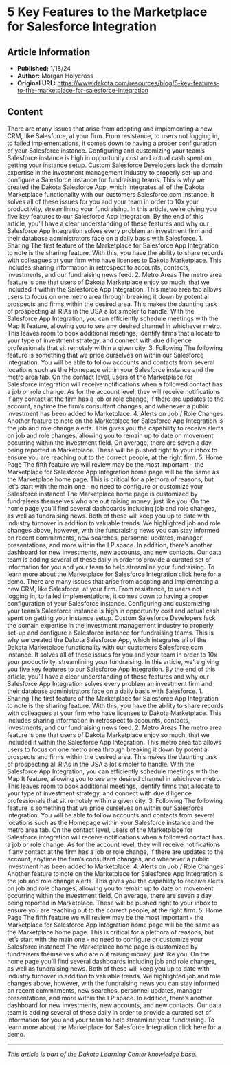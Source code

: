 # 5 Key Features to the Marketplace for Salesforce Integration

## Article Information
- **Published:** 1/18/24
- **Author:** Morgan Holycross
- **Original URL:** https://www.dakota.com/resources/blog/5-key-features-to-the-marketplace-for-salesforce-integration

## Content

There are many issues that arise from adopting and implementing a new CRM, like Salesforce, at your firm. From resistance, to users not logging in, to failed implementations, it comes down to having a proper configuration of your Salesforce instance. Configuring and customizing your team’s Salesforce instance is high in opportunity cost and actual cash spent on getting your instance setup. Custom Salesforce Developers lack the domain expertise in the investment management industry to properly set-up and configure a Salesforce instance for fundraising teams. This is why we created the Dakota Salesforce App, which integrates all of the Dakota Marketplace functionality with our customers Salesforce.com instance. It solves all of these issues for you and your team in order to 10x your productivity, streamlining your fundraising. In this article, we’re giving you five key features to our Salesforce App Integration. By the end of this article, you’ll have a clear understanding of these features and why our Salesforce App Integration solves every problem an investment firm and their database administrators face on a daily basis with Salesforce. 1. Sharing The first feature of the Marketplace for Salesforce App Integration to note is the sharing feature. With this, you have the ability to share records with colleagues at your firm who have licenses to Dakota Marketplace. This includes sharing information in retrospect to accounts, contacts, investments, and our fundraising news feed. 2. Metro Areas The metro area feature is one that users of Dakota Marketplace enjoy so much, that we included it within the Salesforce App Integration. This metro area tab allows users to focus on one metro area through breaking it down by potential prospects and firms within the desired area. This makes the daunting task of prospecting all RIAs in the USA a lot simpler to handle. With the Salesforce App Integration, you can efficiently schedule meetings with the Map It feature, allowing you to see any desired channel in whichever metro. This leaves room to book additional meetings, identify firms that allocate to your type of investment strategy, and connect with due diligence professionals that sit remotely within a given city. 3. Following The following feature is something that we pride ourselves on within our Salesforce integration. You will be able to follow accounts and contacts from several locations such as the Homepage within your Salesforce instance and the metro area tab. On the contact level, users of the Marketplace for Salesforce integration will receive notifications when a followed contact has a job or role change. As for the account level, they will receive notifications if any contact at the firm has a job or role change, if there are updates to the account, anytime the firm’s consultant changes, and whenever a public investment has been added to Marketplace. 4. Alerts on Job / Role Changes Another feature to note on the Marketplace for Salesforce App Integration is the job and role change alerts. This gives you the capability to receive alerts on job and role changes, allowing you to remain up to date on movement occurring within the investment field. On average, there are seven a day being reported in Marketplace. These will be pushed right to your inbox to ensure you are reaching out to the correct people, at the right firm. 5. Home Page The fifth feature we will review may be the most important - the Marketplace for Salesforce App Integration home page will be the same as the Marketplace home page. This is critical for a plethora of reasons, but let’s start with the main one - no need to configure or customize your Salesforce instance! The Marketplace home page is customized by fundraisers themselves who are out raising money, just like you. On the home page you’ll find several dashboards including job and role changes, as well as fundraising news. Both of these will keep you up to date with industry turnover in addition to valuable trends. We highlighted job and role changes above, however, with the fundraising news you can stay informed on recent commitments, new searches, personnel updates, manager presentations, and more within the LP space. In addition, there’s another dashboard for new investments, new accounts, and new contacts. Our data team is adding several of these daily in order to provide a curated set of information for you and your team to help streamline your fundraising. To learn more about the Marketplace for Salesforce Integration click here for a demo. There are many issues that arise from adopting and implementing a new CRM, like Salesforce, at your firm. From resistance, to users not logging in, to failed implementations, it comes down to having a proper configuration of your Salesforce instance. Configuring and customizing your team’s Salesforce instance is high in opportunity cost and actual cash spent on getting your instance setup. Custom Salesforce Developers lack the domain expertise in the investment management industry to properly set-up and configure a Salesforce instance for fundraising teams. This is why we created the Dakota Salesforce App, which integrates all of the Dakota Marketplace functionality with our customers Salesforce.com instance. It solves all of these issues for you and your team in order to 10x your productivity, streamlining your fundraising. In this article, we’re giving you five key features to our Salesforce App Integration. By the end of this article, you’ll have a clear understanding of these features and why our Salesforce App Integration solves every problem an investment firm and their database administrators face on a daily basis with Salesforce. 1. Sharing The first feature of the Marketplace for Salesforce App Integration to note is the sharing feature. With this, you have the ability to share records with colleagues at your firm who have licenses to Dakota Marketplace. This includes sharing information in retrospect to accounts, contacts, investments, and our fundraising news feed. 2. Metro Areas The metro area feature is one that users of Dakota Marketplace enjoy so much, that we included it within the Salesforce App Integration. This metro area tab allows users to focus on one metro area through breaking it down by potential prospects and firms within the desired area. This makes the daunting task of prospecting all RIAs in the USA a lot simpler to handle. With the Salesforce App Integration, you can efficiently schedule meetings with the Map It feature, allowing you to see any desired channel in whichever metro. This leaves room to book additional meetings, identify firms that allocate to your type of investment strategy, and connect with due diligence professionals that sit remotely within a given city. 3. Following The following feature is something that we pride ourselves on within our Salesforce integration. You will be able to follow accounts and contacts from several locations such as the Homepage within your Salesforce instance and the metro area tab. On the contact level, users of the Marketplace for Salesforce integration will receive notifications when a followed contact has a job or role change. As for the account level, they will receive notifications if any contact at the firm has a job or role change, if there are updates to the account, anytime the firm’s consultant changes, and whenever a public investment has been added to Marketplace. 4. Alerts on Job / Role Changes Another feature to note on the Marketplace for Salesforce App Integration is the job and role change alerts. This gives you the capability to receive alerts on job and role changes, allowing you to remain up to date on movement occurring within the investment field. On average, there are seven a day being reported in Marketplace. These will be pushed right to your inbox to ensure you are reaching out to the correct people, at the right firm. 5. Home Page The fifth feature we will review may be the most important - the Marketplace for Salesforce App Integration home page will be the same as the Marketplace home page. This is critical for a plethora of reasons, but let’s start with the main one - no need to configure or customize your Salesforce instance! The Marketplace home page is customized by fundraisers themselves who are out raising money, just like you. On the home page you’ll find several dashboards including job and role changes, as well as fundraising news. Both of these will keep you up to date with industry turnover in addition to valuable trends. We highlighted job and role changes above, however, with the fundraising news you can stay informed on recent commitments, new searches, personnel updates, manager presentations, and more within the LP space. In addition, there’s another dashboard for new investments, new accounts, and new contacts. Our data team is adding several of these daily in order to provide a curated set of information for you and your team to help streamline your fundraising. To learn more about the Marketplace for Salesforce Integration click here for a demo.

---

*This article is part of the Dakota Learning Center knowledge base.*